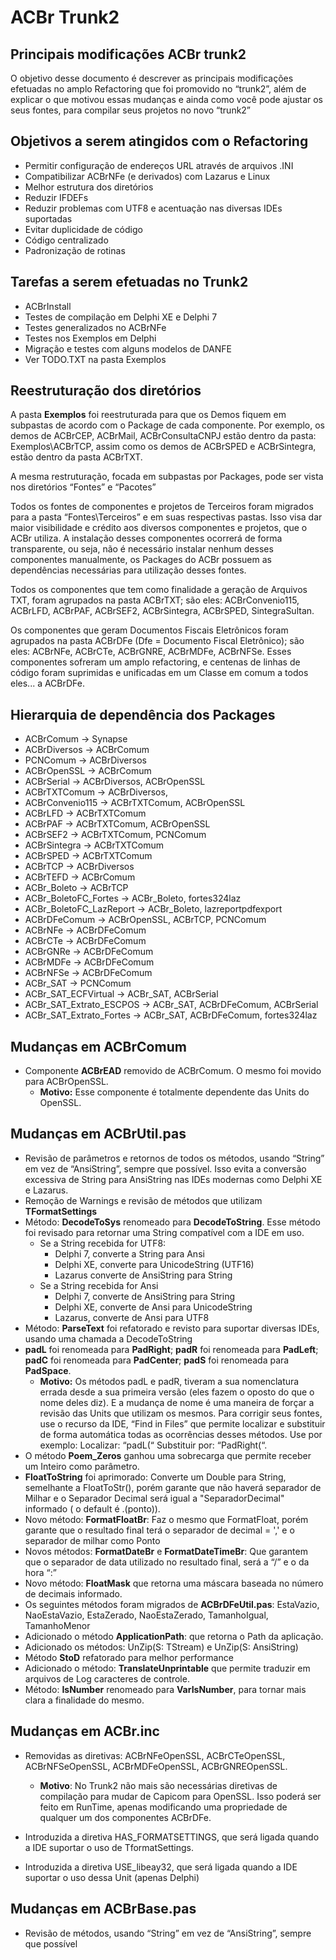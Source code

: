 # ACBr Trunk2

## Principais modificações ACBr trunk2
O objetivo desse documento é descrever as principais modificações efetuadas no
amplo Refactoring que foi promovido no “trunk2”, além de explicar o que motivou essas
mudanças e ainda como você pode ajustar os seus fontes, para compilar seus projetos no
novo “trunk2”

## Objetivos a serem atingidos com o Refactoring

* Permitir configuração de endereços URL através de arquivos .INI
* Compatibilizar ACBrNFe (e derivados) com Lazarus e Linux
* Melhor estrutura dos diretórios
* Reduzir IFDEFs
* Reduzir problemas com UTF8 e acentuação nas diversas IDEs suportadas
* Evitar duplicidade de código
* Código centralizado
* Padronização de rotinas

## Tarefas a serem efetuadas no Trunk2

* ACBrInstall
* Testes de compilação em Delphi XE e Delphi 7
* Testes generalizados no ACBrNFe
* Testes nos Exemplos em Delphi
* Migração e testes com alguns modelos de DANFE
* Ver TODO.TXT na pasta Exemplos

## Reestruturação dos diretórios
  A pasta <b>Exemplos</b> foi reestruturada para que os Demos fiquem em subpastas de acordo com o Package de cada componente. Por exemplo, os demos de ACBrCEP, ACBrMail, ACBrConsultaCNPJ estão dentro da pasta: Exemplos\ACBrTCP\, assim como os demos de ACBrSPED e ACBrSintegra, estão dentro da pasta ACBrTXT.

  A mesma restruturação, focada em subpastas por Packages, pode ser vista nos diretórios “Fontes” e “Pacotes”

  Todos os fontes de componentes e projetos de Terceiros foram migrados para a pasta “Fontes\Terceiros” e em suas respectivas pastas. Isso visa dar maior visibilidade e crédito aos diversos componentes e projetos, que o ACBr utiliza. A instalação desses componentes ocorrerá de forma transparente, ou seja, não é necessário instalar nenhum desses componentes manualmente, os Packages do ACBr possuem as dependências necessárias para utilização desses fontes.

  Todos os componentes que tem como finalidade a geração de Arquivos TXT, foram agrupados na pasta ACBrTXT; são eles: ACBrConvenio115, ACBrLFD, ACBrPAF, ACBrSEF2, ACBrSintegra, ACBrSPED, SintegraSultan.

  Os componentes que geram Documentos Fiscais Eletrônicos foram agrupados na pasta ACBrDFe (Dfe = Documento Fiscal Eletrônico); são eles: ACBrNFe, ACBrCTe, ACBrGNRE, ACBrMDFe, ACBrNFSe. Esses componentes sofreram um amplo refactoring, e centenas de linhas de código foram suprimidas e unificadas em um Classe em comum a todos eles... a ACBrDFe.
  
## Hierarquia de dependência dos Packages
 * ACBrComum → Synapse
 * ACBrDiversos → ACBrComum
 * PCNComum → ACBrDiversos
 * ACBrOpenSSL → ACBrComum
 * ACBrSerial → ACBrDiversos, ACBrOpenSSL
 * ACBrTXTComum → ACBrDiversos,
 * ACBrConvenio115 → ACBrTXTComum, ACBrOpenSSL
 * ACBrLFD → ACBrTXTComum
 * ACBrPAF → ACBrTXTComum, ACBrOpenSSL
 * ACBrSEF2 → ACBrTXTComum, PCNComum
 * ACBrSintegra → ACBrTXTComum
 * ACBrSPED → ACBrTXTComum
 * ACBrTCP → ACBrDiversos
 * ACBrTEFD → ACBrComum
 * ACBr_Boleto → ACBrTCP
 * ACBr_BoletoFC_Fortes → ACBr_Boleto, fortes324laz
 * ACBr_BoletoFC_LazReport → ACBr_Boleto, lazreportpdfexport
 * ACBrDFeComum → ACBrOpenSSL, ACBrTCP, PCNComum
 * ACBrNFe → ACBrDFeComum
 * ACBrCTe → ACBrDFeComum
 * ACBrGNRe → ACBrDFeComum
 * ACBrMDFe → ACBrDFeComum
 * ACBrNFSe → ACBrDFeComum
 * ACBr_SAT → PCNComum
 * ACBr_SAT_ECFVirtual → ACBr_SAT, ACBrSerial
 * ACBr_SAT_Extrato_ESCPOS → ACBr_SAT, ACBrDFeComum, ACBrSerial
 * ACBr_SAT_Extrato_Fortes → ACBr_SAT, ACBrDFeComum, fortes324laz
 
## Mudanças em ACBrComum
* Componente **ACBrEAD** removido de ACBrComum. O mesmo foi movido para ACBrOpenSSL.
  * **Motivo:** Esse componente é totalmente dependente das Units do OpenSSL.

## Mudanças em ACBrUtil.pas
* Revisão de parâmetros e retornos de todos os métodos, usando “String” em vez de “AnsiString”, sempre que possível. Isso evita a conversão excessiva de String para AnsiString nas IDEs modernas como Delphi XE e Lazarus.
* Remoção de Warnings e revisão de métodos que utilizam **TFormatSettings**
* Método: **DecodeToSys** renomeado para **DecodeToString**. Esse método foi revisado para retornar uma String compatível com a IDE em uso.
  * Se a String recebida for UTF8:
    * Delphi 7, converte a String para Ansi
    * Delphi XE, converte para UnicodeString (UTF16)
    * Lazarus converte de AnsiString para String
  * Se a String recebida for Ansi
    * Delphi 7, converte de AnsiString para String
    * Delphi XE, converte de Ansi para UnicodeString
    * Lazarus, converte de Ansi para UTF8
* Método: **ParseText** foi refatorado e revisto para suportar diversas IDEs, usando uma chamada a DecodeToString
* **padL** foi renomeada para **PadRight**; **padR** foi renomeada para **PadLeft**; **padC** foi renomeada para **PadCenter**; **padS** foi renomeada para **PadSpace**.
  * **Motivo:** Os métodos padL e padR, tiveram a sua nomenclatura errada desde a sua primeira versão (eles fazem o oposto do que o nome deles diz). E a mudança de nome é uma maneira de forçar a revisão das Units que utilizam os mesmos. Para corrigir seus fontes, use o recurso da IDE, “Find in Files” que permite localizar e substituir de forma automática todas as ocorrências desses métodos. Use por exemplo: Localizar: “padL(“ Substituir por: “PadRight(“.
* O método **Poem_Zeros** ganhou uma sobrecarga que permite receber um Inteiro como parâmetro.
* **FloatToString** foi aprimorado: Converte um Double para String, semelhante a FloatToStr(), porém garante que não haverá separador de Milhar e o Separador Decimal será igual a "SeparadorDecimal" informado ( o default é .(ponto)).
* Novo método: **FormatFloatBr**: Faz o mesmo que FormatFloat, porém garante que o resultado final terá o separador de decimal = ',' e o separador de milhar como Ponto
* Novos métodos: **FormatDateBr** e **FormatDateTimeBr**: Que garantem que o separador de data utilizado no resultado final, será a “/” e o da hora “:”
* Novo método: **FloatMask** que retorna uma máscara baseada no número de decimais informado.
* Os seguintes métodos foram migrados de **ACBrDFeUtil.pas**: EstaVazio, NaoEstaVazio, EstaZerado, NaoEstaZerado, TamanhoIgual, TamanhoMenor
* Adicionado o método **ApplicationPath**: que retorna o Path da aplicação.
* Adicionado os métodos: UnZip(S: TStream) e UnZip(S: AnsiString)
* Método **StoD** refatorado para melhor performance
* Adicionado o método: **TranslateUnprintable** que permite traduzir em arquivos de Log caracteres de controle.
* Método: **IsNumber** renomeado para **VarIsNumber**, para tornar mais clara a finalidade do mesmo.

## Mudanças em ACBr.inc
* Removidas as diretivas: ACBrNFeOpenSSL, ACBrCTeOpenSSL, ACBrNFSeOpenSSL, ACBrMDFeOpenSSL, ACBrGNREOpenSSL.
  * **Motivo**: No Trunk2 não mais são necessárias diretivas de compilação para mudar de Capicom para OpenSSL. Isso poderá ser feito em RunTime, apenas modificando uma propriedade de qualquer um dos componentes ACBrDFe.

* Introduzida a diretiva HAS_FORMATSETTINGS, que será ligada quando a IDE suportar o uso de TformatSettings. 
* Introduzida a diretiva USE_libeay32, que será ligada quando a IDE suportar o uso dessa Unit (apenas Delphi)

## Mudanças em ACBrBase.pas
* Revisão de métodos, usando “String” em vez de “AnsiString”, sempre que possível
